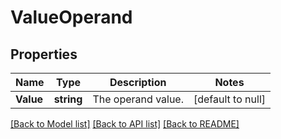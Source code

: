 # ValueOperand

## Properties
Name | Type | Description | Notes
------------ | ------------- | ------------- | -------------
**Value** | **string** | The operand value. | [default to null]

[[Back to Model list]](../README.md#documentation-for-models) [[Back to API list]](../README.md#documentation-for-api-endpoints) [[Back to README]](../README.md)

